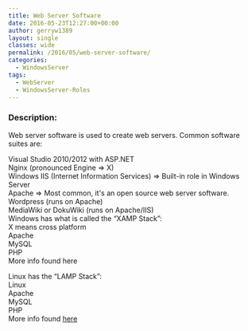 ```yaml
---
title: Web Server Software
date: 2016-05-23T12:27:00+00:00
author: gerryw1389
layout: single
classes: wide
permalink: /2016/05/web-server-software/
categories:
  - WindowsServer
tags:
  - WebServer
  - WindowsServer-Roles
---
```

<!--more-->

### Description:

Web server software is used to create web servers. Common software suites are:

Visual Studio 2010/2012 with ASP.NET  
Nginx (pronounced Engine => X)  
Windows IIS (Internet Information Services) => Built-in role in Windows Server  
Apache => Most common, it's an open source web server software.  
Wordpress (runs on Apache)  
MediaWiki or DokuWiki (runs on Apache/IIS)  
Windows has what is called the &#8220;XAMP Stack&#8221;:  
X means cross platform  
Apache  
MySQL  
PHP  
More info found here

Linux has the &#8220;LAMP Stack&#8221;:  
Linux  
Apache  
MySQL  
PHP  
More info found [here](http://www.serverwatch.com/tutorials/article.php/3567741/Understanding-LAMP.htm)